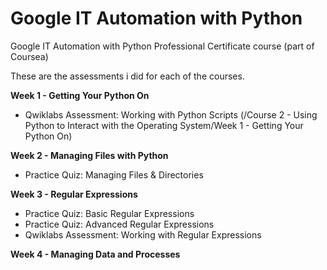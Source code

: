 # Google IT Automation with Python
Google IT Automation with Python Professional Certificate course (part of Coursea)

These are the assessments i did for each of the courses.

**Week 1 - Getting Your Python On**
- Qwiklabs Assessment: Working with Python Scripts (/Course 2 - Using Python to Interact with the Operating System/Week 1 - Getting Your Python On)

**Week 2 - Managing Files with Python**
- Practice Quiz: Managing Files & Directories

**Week 3 - Regular Expressions**
- Practice Quiz: Basic Regular Expressions
- Practice Quiz: Advanced Regular Expressions
- Qwiklabs Assessment: Working with Regular Expressions

**Week 4 - Managing Data and Processes**
